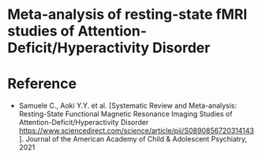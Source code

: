# Meta-analysis of resting-state fMRI studies of Attention-Deficit/Hyperactivity Disorder

# Reference
- Samuele C., Aoki Y.Y. et al. [Systematic Review and Meta-analysis: Resting-State Functional Magnetic Resonance Imaging Studies of Attention-Deficit/Hyperactivity Disorder https://www.sciencedirect.com/science/article/pii/S0890856720314143]. Journal of the American Academy of Child & Adolescent Psychiatry, 2021
